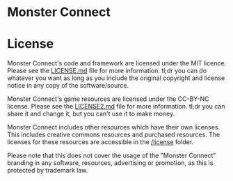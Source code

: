 # Monster Connect

# License

Monster Connect's code and framework are licensed under the MIT licence. Please see the [LICENSE.md](LICENSE.md) file for more information. tl;dr you can do whatever you want as long as you include the original copyright and license notice in any copy of the software/source.

Monster Connect's game resources are licensed under the CC-BY-NC license. Please see the [LICENSE2.md](LICENSE2.md) file for more information. tl;dr you can share it and change it, but you can't use it to make money.

Monster Connect includes other resources which have their own licenses. This includes creative commons resources and purchased resources. The licenses for these resources are accessible in the [/license](/license) folder.

Please note that this does not cover the usage of the "Monster Connect" branding in any software, resources, advertising or promotion, as this is protected by trademark law.
